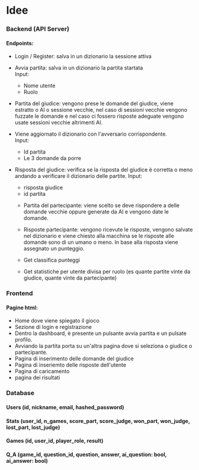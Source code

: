 # Idee

### Backend (API Server)
#### Endpoints:
- Login / Register: salva in un dizionario la sessione attiva  
- Avvia partita: salva in un dizionario la partita startata  
  Input:
  * Nome utente
  * Ruolo
- Partita del giudice: vengono prese le domande del giudice, viene estratto o AI o sessione vecchie, nel caso di sessioni vecchie vengono fuzzate le domande e nel caso ci fossero risposte adeguate vengono usate sessioni vecchie altrimenti AI.
- Viene aggiornato il dizionario con l'avversario corrispondente.   
  Input:
  * Id partita
  * Le 3 domande da porre
 
- Risposta del giudice: verifica se la risposta del giudice è corretta o meno andando a verificare il dizionario delle partite.
  Input:
  * risposta giudice
  * id partita
 
  - Partita del partecipante: viene scelto se deve rispondere a delle domande vecchie oppure generate da AI e vengono date le domande.
 
  - Risposte partecipante: vengono ricevute le risposte, vengono salvate nel dizionario e viene chiesto alla macchina se le risposte alle domande sono di un umano o meno. In base alla risposta viene assegnato un punteggio.

  - Get classifica punteggi
 
  - Get statistiche per utente divisa per ruolo (es quante partite vinte da giudice, quante vinte da partecipante)
 
### Frontend
#### Pagine html:
- Home dove viene spiegato il gioco
- Sezione di login e registrazione
- Dentro la dashboard, è presente un pulsante avvia partita e un pulsate profilo.
- Avviando la partita porta su un'altra pagina dove si seleziona o giudice o partecipante.
- Pagina di inserimento delle domande del giudice
- Pagina di inseriemto delle risposte dell'utente
- Pagina di caricamento
- pagina dei risultati

### Database
#### Users (id, nickname, email, hashed_password)
#### Stats (user_id, n_games, score_part, score_judge, won_part, won_judge, lost_part, lost_judge)
#### Games (id, user_id, player_role, result)
#### Q_A (game_id, question_id, question, answer, ai_question: bool, ai_answer: bool)
 
 

 

